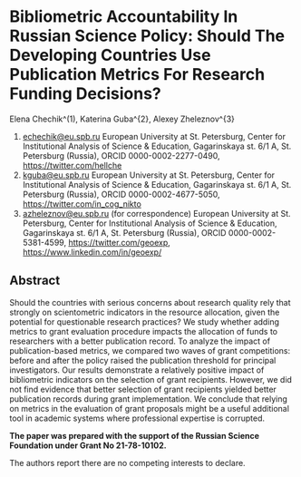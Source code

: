 # Bibliometric Accountability In Russian Science Policy: Should The Developing Countries Use Publication Metrics For Research Funding Decisions?

Elena Chechik^(1), Katerina Guba^{2}, Alexey Zheleznov^{3}
1. echechik@eu.spb.ru
European University at St. Petersburg, Center for Institutional Analysis of Science & Education, Gagarinskaya st. 6/1 A, St. Petersburg (Russia), ORCID 0000-0002-2277-0490, https://twitter.com/hellche
2. kguba@eu.spb.ru
European University at St. Petersburg, Center for Institutional Analysis of Science & Education, Gagarinskaya st. 6/1 A, St. Petersburg (Russia), ORCID 0000-0002-4677-5050, https://twitter.com/in_cog_nikto
3. azheleznov@eu.spb.ru (for correspondence)
European University at St. Petersburg, Center for Institutional Analysis of Science & Education, Gagarinskaya st. 6/1 A, St. Petersburg (Russia), ORCID 0000-0002-5381-4599, https://twitter.com/geoexp, https://www.linkedin.com/in/geoexp/

## Abstract

Should the countries with serious concerns about research quality rely that strongly on scientometric indicators in the resource allocation, given the potential for questionable research practices? We study whether adding metrics to grant evaluation procedure impacts the allocation of funds to researchers with a better publication record. To analyze the impact of publication-based metrics, we compared two waves of grant competitions: before and after the policy raised the publication threshold for principal investigators. Our results demonstrate a relatively positive impact of bibliometric indicators on the selection of grant recipients. However, we did not find evidence that better selection of grant recipients yielded better publication records during grant implementation. We conclude that relying on metrics in the evaluation of grant proposals might be a useful additional tool in academic systems where professional expertise is corrupted.


**The paper was prepared with the support of the Russian Science Foundation under Grant No 21-78-10102.** 

The authors report there are no competing interests to declare.
